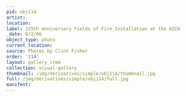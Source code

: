```yaml
---
pid: obj114
artist: 
location: 
label: 225th Anniversary Fields of Fire Installation at the AICH
_date: 6/2/06
object_type: photo
current_location: 
source: Photos by Clint Fisher
order: '114'
layout: gallery_item
collection: visual-gallery
thumbnail: /img/derivatives/simple/obj114/thumbnail.jpg
full: /img/derivatives/simple/obj114/full.jpg
manifest: 
---
```

